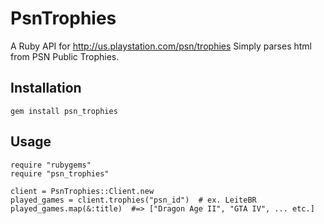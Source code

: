 PsnTrophies
===========

A Ruby API for http://us.playstation.com/psn/trophies
Simply parses html from PSN Public Trophies.

Installation
------------

    gem install psn_trophies

Usage
-----

    require "rubygems"
    require "psn_trophies"
    
    client = PsnTrophies::Client.new
    played_games = client.trophies("psn_id")  # ex. LeiteBR
    played_games.map(&:title)  #=> ["Dragon Age II", "GTA IV", ... etc.]
  
